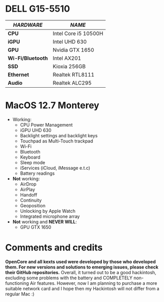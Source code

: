 # DELL G15-5510
|_HARDWARE_| _NAME_ |
|--|--|
|**CPU**  |Intel Core i5 10500H|
|**iGPU**  |Intel UHD 630|
|**GPU**  |Nvidia GTX 1650|
|**Wi-Fi/Bluetooth**  |Intel AX201|
|**SSD**  |Kioxia 256GB|
|**Ethernet**  |Realtek RTL8111|
|**Audio**  | Realtek ALC295|
# MacOS 12.7 Monterey
- Working:
	- CPU Power Management
	- iGPU UHD 630
	- Backlight settings and backlight keys
	- Touchpad as Multi-Touch trackpad
	- Wi-Fi
	- Bluetooth
	- Keyboard
	- Sleep mode
	- iServices (iCloud, iMessage e.t.c)
	- Battery readings
- **Not** working:
	- AirDrop
	- AirPlay
	- Handoff
	- Continuity
	- Geoposition
	- Unlocking by Apple Watch
	- Integrated microphone array
- **Not** working and **NEVER WILL**:
	- GPU GTX 1650
# Comments and credits
**OpenCore and all kexts used were developed by those who developed them. For new versions and solutions to emerging issues, please check their GitHub repositories.**
Overall, it turned out to be a good hackintosh, excluding some problems with the battery and COMPLETELY non-functioning Air features.
However, now I am planning to purchase a more suitable network card and I hope then my Hackintosh will not differ from a regular Mac :)
